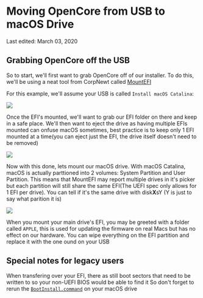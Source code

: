 # Moving OpenCore from USB to macOS Drive

Last edited: March 03, 2020

## Grabbing OpenCore off the USB

So to start, we'll first want to grab OpenCore off of our installer. To do this, we'll be using a neat tool from CorpNewt called [MountEFI](https://github.com/corpnewt/MountEFI)

For this example, we'll assume your USB is called `Install macOS Catalina`:

![](https://cdn.discordapp.com/attachments/683011276938543134/684629962539663390/Screen_Shot_2020-03-03_at_10.13.56_PM.png)

Once the EFI's mounted, we'll want to grab our EFI folder on there and keep in a safe place. We'll then want to eject the drive as having multiple EFIs mounted can onfuse macOS sometimes, best practice is to keep only 1 EFI mounted at a time(you can eject just the EFI, the drive itself doesn't need to be removed)

![](https://cdn.discordapp.com/attachments/683011276938543134/684634974753652970/Screen_Shot_2020-03-03_at_10.34.15_PM.png)

Now with this done, lets mount our macOS drive. With macOS Catalina, macOS is actually parttioned into 2 volumes: System Partition and User Partition. This means that MountEFI may report multiple drives in it's picker but each partition will still share the same EFI(The UEFI spec only allows for 1 EFI per drive). You can tell if it's the same drive with disk**X**sY (Y is just to say what parition it is)

![](https://cdn.discordapp.com/attachments/683011276938543134/684635377297915932/Screen_Shot_2020-03-03_at_10.22.20_PM.png)

When you mount your main drive's EFI, you may be greeted with a folder called `APPLE`, this is used for updating the firmware on real Macs but has no effect on our hardware. You can wipe everything on the EFI partition and replace it with the one ound on your USB


## Special notes for legacy users

When transfering over your EFI, there as still boot sectors that need to be written to so your non-UEFI BIOS would be able to find it So don't forget to rerun the [`BootInstall.command`](/extras/legacy.md) on your macOS drive


